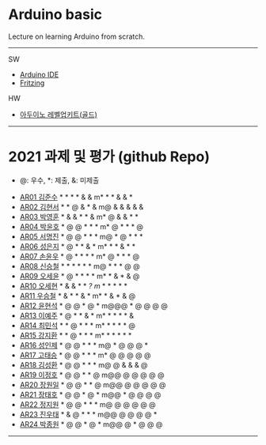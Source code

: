 # Arduino basic
Lecture on learning Arduino from scratch.


---

SW

- [Arduino IDE](https://www.arduino.cc/)
- [Fritzing](http://fritzing.org/download/)

HW

- [아두이노 레벨업키트(골드)](https://www.devicemart.co.kr/goods/view?no=12170416)

---

# 2021 과제 및 평가 (github Repo)
* @: 우수, *: 제출, &: 미제출

- [AR01 김준수](https://github.com/96wnstn/AR01) * * * * & & m* * * & & *
- [AR02 김현서](https://github.com/HyunSeo0928/ar02) * * @ & * & m@ & & & & &
- [AR03 박영훈](https://github.com/hunypark/ar03) * & & * * & m* @ & & * *
- [AR04 박윤호](https://github.com/yoonho0624/ar04) * @ @ * * * m* @ * * * @
- [AR05 서명진](https://github.com/smj3343/ar05) * @ @ * * * m@ * @ * * *
- [AR06 성은지](https://github.com/eun-jiii/ar06) * @ * * & * m* * * & * *
- [AR07 손윤우](https://github.com/yunuu/AR07) * @ * * * * m* @ * * * @
- [AR08 신승철](https://github.com/kdkh96/AR08) * * * * * * m@ * * * @ @
- [AR09 오세윤](https://github.com/chilledlife/ar09) * @ * * * * m* * & * & @
- [AR10 오세현](https://github.com/Ohsaehyeon/AR10) * & & * * *? m* * * * * *
- [AR11 우승철](https://github.com/woo-seung-cheol/ar11) * & * * & * m* * & * & @
- [AR12 윤현석](https://github.com/yhs11116/AR12) * @ @ * @ * m@@@ * @ @ @ @
- [AR13 이예주](https://github.com/JJangyeJJangju/ar13) * @ * * & * m* * * * * &
- [AR14 최민석](https://github.com/cmsinje/AR14) * * @ * * * m* * * * * @
- [AR15 강지환](https://github.com/qkqh9635/ar15) * * @ * * * m* * * * * *
- [AR16 성인제](https://github.com/nsa32300/ar16) * @ @ * * * m@ * @ @ @ *
- [AR17 고태승](https://github.com/xotmddlsp2/AR17/) * @ @ * * * m* @ @ @ @ @
- [AR18 김성환](https://github.com/Seong-Hwan99/AR-18) * @ @ * * * m@ @ & & & @
- [AR19 이정호](https://github.com/LOLMGs/AR19) * @ @ * * @ m@@ @ @ @ @ @
- [AR20 장원일](https://github.com/jangeleven/AR20) * @ @ * * @ m@@ @ @ @ @ @
- [AR21 장태호](https://github.com/HINEET/AR21) * @ @ * @ * m@@ * @ @ @ @
- [AR22 정지원](https://github.com/lalalalalra/AR22) * @ @ * * * m@ @ @ @ @ @
- [AR23 진우태](https://github.com/Wjkdj/AR23) * & @ * * * m@@ @ @ @ @ *
- [AR24 박종원](https://github.com/monegit/arduino-prj) * @ @ * @ * m@@ @ * @ @ @

---




